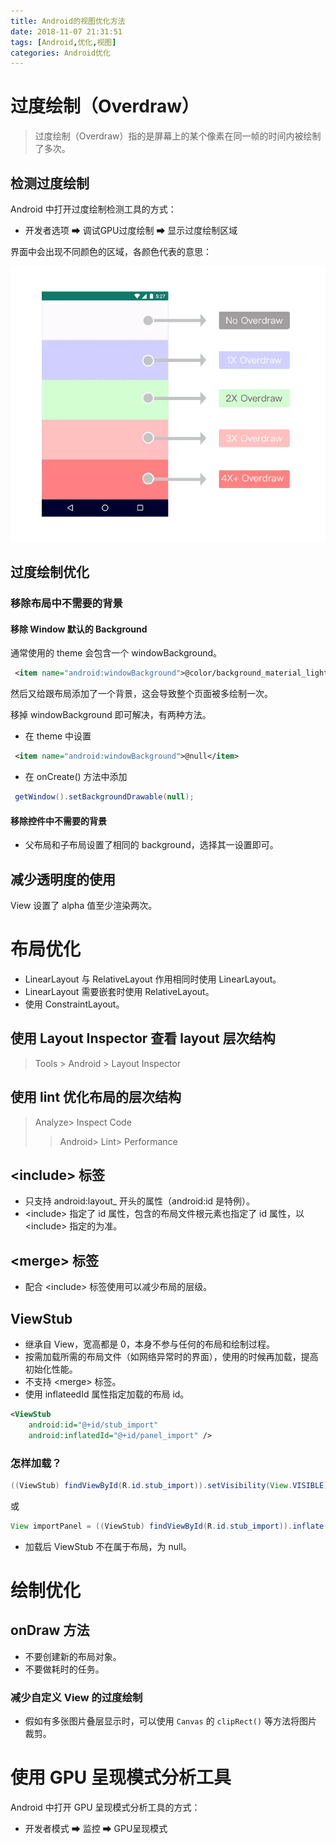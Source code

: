 ```yaml
---
title: Android的视图优化方法
date: 2018-11-07 21:31:51
tags: [Android,优化,视图]
categories: Android优化
---
```


# 过度绘制（Overdraw）

> 过度绘制（Overdraw）指的是屏幕上的某个像素在同一帧的时间内被绘制了多次。

## 检测过度绘制

Android 中打开过度绘制检测工具的方式：

- 开发者选项 ➡ 调试GPU过度绘制 ➡ 显示过度绘制区域

界面中会出现不同颜色的区域，各颜色代表的意思：

![overdraw](/images/posts/android/Android的视图优化方法/overdraw.webp)

## 过度绘制优化

### 移除布局中不需要的背景

#### 移除 Window 默认的 Background

通常使用的 theme 会包含一个 windowBackground。

```xml
 <item name="android:windowBackground">@color/background_material_light</item>
```

然后又给跟布局添加了一个背景，这会导致整个页面被多绘制一次。

移掉 windowBackground 即可解决，有两种方法。

- 在 theme 中设置

```xml
 <item name="android:windowBackground">@null</item>
```

- 在 onCreate() 方法中添加

```java
 getWindow().setBackgroundDrawable(null);
```

#### 移除控件中不需要的背景

- 父布局和子布局设置了相同的 background，选择其一设置即可。

## 减少透明度的使用

View 设置了 alpha 值至少渲染两次。

# 布局优化

- LinearLayout 与 RelativeLayout 作用相同时使用 LinearLayout。
- LinearLayout 需要嵌套时使用 RelativeLayout。
- 使用 ConstraintLayout。

## 使用 Layout Inspector 查看 layout 层次结构

> Tools > Android > Layout Inspector

## 使用 lint 优化布局的层次结构

> Analyze> Inspect Code
>> Android> Lint> Performance

## <include\> 标签

- 只支持 android:layout\_ 开头的属性（android:id 是特例）。
- <include\> 指定了 id 属性，包含的布局文件根元素也指定了 id 属性，以 <include\> 指定的为准。

## <merge\> 标签

- 配合 <include\> 标签使用可以减少布局的层级。

## ViewStub

- 继承自 View，宽高都是 0，本身不参与任何的布局和绘制过程。
- 按需加载所需的布局文件（如网络异常时的界面），使用的时候再加载，提高初始化性能。
- 不支持 <merge\> 标签。
- 使用 inflateedId 属性指定加载的布局 id。

```xml
<ViewStub
	android:id="@+id/stub_import"
	android:inflatedId="@+id/panel_import" />
```

### 怎样加载？

```java
((ViewStub) findViewById(R.id.stub_import)).setVisibility(View.VISIBLE);
```

或

```java
View importPanel = ((ViewStub) findViewById(R.id.stub_import)).inflate();
```

- 加载后 ViewStub 不在属于布局，为 null。

# 绘制优化

## onDraw 方法

- 不要创建新的布局对象。
- 不要做耗时的任务。

### 减少自定义 View 的过度绘制

- 假如有多张图片叠层显示时，可以使用 ```Canvas``` 的 ```clipRect()``` 等方法将图片裁剪。

# 使用 GPU 呈现模式分析工具

Android 中打开 GPU 呈现模式分析工具的方式：

- 开发者模式 ➡ 监控 ➡ GPU呈现模式